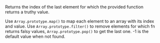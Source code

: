 Returns the index of the last element for which the provided function returns a truthy value.

Use `Array.prototype.map()` to map each element to an array with its index and value. Use `Array.prototype.filter()` to remove elements for which fn returns falsy values, `Array.prototype.pop()` to get the last one. -1 is the default value when not found.